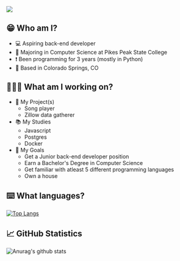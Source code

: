 ![](https://komarev.com/ghpvc/?username=andrew-programs&color=blue)
## 😁 Who am I? ##
- 💻 Aspiring back-end developer
- 📖 Majoring in Computer Science at Pikes Peak State College
- ❗️ Been programming for 3 years (mostly in Python)
- 📍 Based in Colorado Springs, CO

## 🧑🏻‍💻 What am I working on? ##
- 📐 My Project(s)
  - Song player
  - Zillow data gatherer
- 📚 My Studies
  - Javascript
  - Postgres
  - Docker
- 🎯 My Goals
  - Get a Junior back-end developer position
  - Earn a Bachelor's Degree in Computer Science
  - Get familiar with atleast 5 different programming languages
  - Own a house

## ⌨️ What languages? ##
[![Top Langs](https://github-readme-stats.vercel.app/api/top-langs/?username=andrew-programs)](https://github.com/anuraghazra/github-readme-stats)

## 📈 GitHub Statistics ##
![Anurag's github stats](https://github-readme-stats.vercel.app/api?username=andrew-programs)
